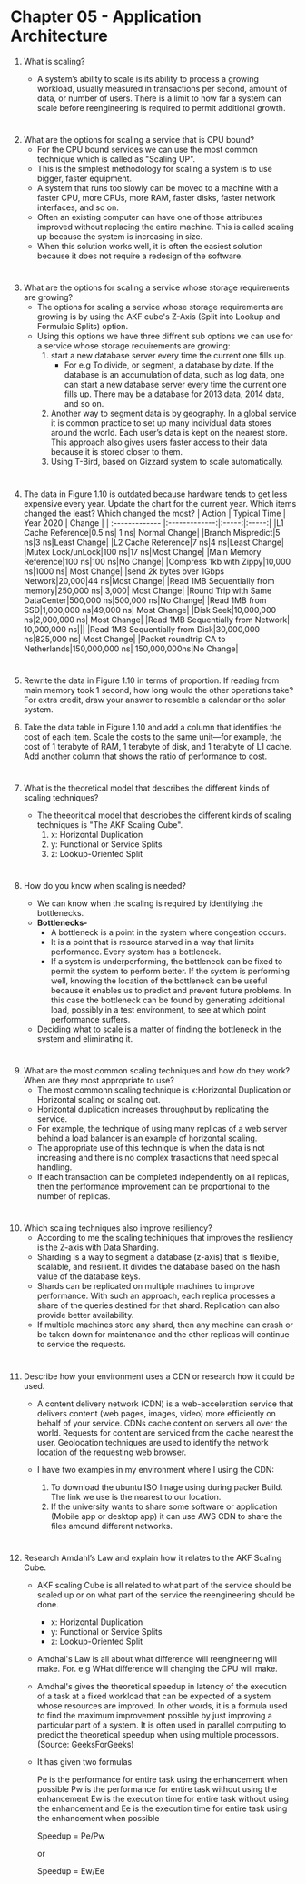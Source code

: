 # Chapter 05 - Application Architecture

1. What is scaling?

    * A system’s ability to scale is its ability to process a growing workload, usually
    measured in transactions per second, amount of data, or number of users. There
    is a limit to how far a system can scale before reengineering is required to permit
    additional growth.

#

2. What are the options for scaling a service that is CPU bound?
    * For the CPU bound services we can use the most common technique which is called as "Scaling UP".
    * This is the simplest methodology for scaling a system is to use bigger, faster equipment.
    * A system that runs too slowly can be moved to a machine with a faster CPU, more CPUs, more RAM, faster disks, faster network interfaces, and so on. 
    * Often an existing computer can have one of those attributes improved without replacing the entire machine. This is called scaling up because the system is increasing in size.
    * When this solution works well, it is often the easiest solution because it does not require a redesign of the software.
#

3. What are the options for scaling a service whose storage requirements are growing?
    * The options for scaling a service whose storage requirements are growing is by using the AKF cube's Z-Axis (Split into Lookup and Formulaic Splits) option.
    * Using this options we have three diffrent sub options we can use for a service whose storage requirements are growing:
        1.  start a new database server every time the current one fills up.
            * For e.g  To divide, or segment, a database by date. If the database is an accumulation of data, such as log data, one can start a new database server every time the current one fills up. There may be a database for 2013 data, 2014 data, and so on.
        2. Another way to segment data is by geography. In a global service it is common practice to set up many individual data stores around the world. Each user’s data is kept on the nearest store. This approach also gives users faster access to their data because it is stored closer to them.
        3. Using T-Bird, based on Gizzard system to scale automatically.

#

4. The data in Figure 1.10 is outdated because hardware tends to get less expensive every year. Update the chart for the current year. Which items changed the least? Which changed the most?
     | Action | Typical Time | Year 2020 | Change |
    | :------------- |:-------------:|:-----:|:-----:|
    |L1 Cache Reference|0.5 ns| 1 ns| Normal Change|
    |Branch Mispredict|5 ns|3 ns|Least Change|
    |L2 Cache Reference|7 ns|4 ns|Least Change|
    |Mutex Lock/unLock|100 ns|17 ns|Most Change|
    |Main Memory Reference|100 ns|100 ns|No Change|
    |Compress 1kb with Zippy|10,000 ns|1000 ns| Most Change|
    |send 2k bytes over 1Gbps Network|20,000|44 ns|Most Change|
    |Read 1MB Sequentially from memory|250,000 ns| 3,000| Most Change|
    |Round Trip with Same DataCenter|500,000 ns|500,000 ns|No Change|
    |Read 1MB from SSD|1,000,000 ns|49,000 ns| Most Change|
    |Disk Seek|10,000,000 ns|2,000,000 ns| Most Change|
    |Read 1MB Sequentially from Network| 10,000,000 ns|||
    |Read 1MB Sequentially from Disk|30,000,000 ns|825,000 ns| Most Change|
    |Packet roundtrip CA to Netherlands|150,000,000 ns| 150,000,000ns|No Change|
#

5. Rewrite the data in Figure 1.10 in terms of proportion. If reading from main memory took 1 second, how long would the other operations take? For extra credit, draw your answer to resemble a calendar or the solar system.

6. Take the data table in Figure 1.10 and add a column that identifies the cost of each item. Scale the costs to the same unit—for example, the cost of 1 terabyte of RAM, 1 terabyte of disk, and 1 terabyte of L1 cache. Add another column that shows the ratio of performance to cost.

#

7. What is the theoretical model that describes the different kinds of scaling techniques?

    * The theeoritical model that descriobes the different kinds of scaling techniques is "The AKF Scaling Cube".   
         1. x: Horizontal Duplication
         2. y: Functional or Service Splits
         3. z: Lookup-Oriented Split

#

8. How do you know when scaling is needed?
    
    * We can know when the scaling is required by identifying the bottlenecks.
    * **Bottlenecks-**
        * A bottleneck is a point in the system where congestion occurs. 
        * It is a point that is resource starved in a way that limits performance. Every system has a bottleneck. 
        * If a system is underperforming, the bottleneck can be fixed to permit the system to perform better. If the system is performing well, knowing the location of the bottleneck can be useful because it enables us to predict and
        prevent future problems. In this case the bottleneck can be found by generating
        additional load, possibly in a test environment, to see at which point performance suffers.
    * Deciding what to scale is a matter of finding the bottleneck in the system and eliminating it.
 
#

9. What are the most common scaling techniques and how do they work? When are they most appropriate to use?
    * The most commonn scaling technique is x:Horizontal Duplication or Horizontal scaling or scaling out.
    * Horizontal duplication increases throughput by replicating the service. 
    * For example, the technique of using many replicas of a web server behind a load balancer is an example of horizontal scaling.
    * The appropriate use of this technique is when the data is not increasing and there is no complex trasactions that need special handling.
    * If each transaction can be completed independently on all replicas, then the performance improvement can be proportional to the number of replicas.

#

10. Which scaling techniques also improve resiliency?
    * According to me the scaling techiniques that improves the resiliency is the Z-axis with Data Sharding. 
    * Sharding is a way to segment a database (z-axis) that is flexible, scalable, and resilient. It divides the database based on the hash value of the database keys.
    * Shards can be replicated on multiple machines to improve performance. With
    such an approach, each replica processes a share of the queries destined for that
    shard. Replication can also provide better availability. 
    * If multiple machines store
    any shard, then any machine can crash or be taken down for maintenance and the
    other replicas will continue to service the requests.

#

11. Describe how your environment uses a CDN or research how it could be used.
    * A content delivery network (CDN) is a web-acceleration service that delivers
    content (web pages, images, video) more efficiently on behalf of your service.
    CDNs cache content on servers all over the world. Requests for content are
    serviced from the cache nearest the user. Geolocation techniques are used to
    identify the network location of the requesting web browser.

    * I have two examples in my environment where I using the CDN:
        1. To download the ubuntu ISO Image using during packer Build. The link we use is the nearest to our location.
        2. If the university wants to share some software or application (Mobile app or desktop app) it can use AWS CDN to share the files amound different networks.

#

12. Research Amdahl’s Law and explain how it relates to the AKF Scaling Cube.
    * AKF scaling Cube is all related to what part of the service should be scaled up or on what part of the service the reengineering should be done.
         * x: Horizontal Duplication
         * y: Functional or Service Splits
         * z: Lookup-Oriented Split

    * Amdhal's Law is all about what difference will reengineering will make. For. e.g WHat difference will changing the CPU will make.
    * Amdhal's gives the theoretical speedup in latency of the execution of a task at a fixed workload that can be expected of a system whose resources are improved. In other words, it is a formula used to find the maximum improvement possible by just improving a particular part of a system. It is often used in parallel computing to predict the theoretical speedup when using multiple processors. (Source: GeeksForGeeks)
    * It has given two formulas

        Pe is the performance for entire task using the enhancement when possible 
        Pw is the performance for entire task without using the enhancement
        Ew is the execution time for entire task without using the enhancement and 
        Ee is the execution time for entire task using the enhancement when possible

        Speedup = Pe/Pw
            
        or
            
        Speedup = Ew/Ee
#
